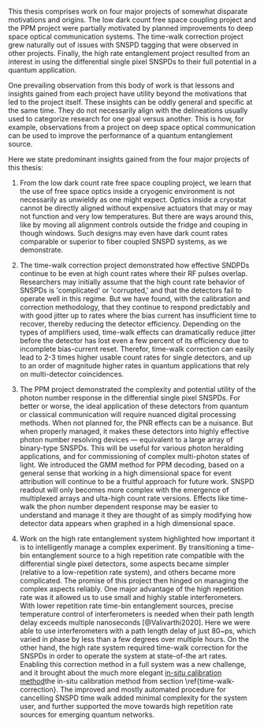 This thesis comprises work on four major projects of somewhat disparate motivations and origins. The low dark count free space coupling project and the PPM project were partially motivated by planned improvements to deep space optical communication systems. The time-walk correction project grew naturally out of issues with SNSPD tagging that were observed in other projects. Finally, the high rate entanglement project resulted from an interest in using the differential single pixel SNSPDs to their full potential in a quantum application. 

One prevailing observation from this body of work is that lessons and insights gained from each project have utility beyond the motivations that led to the project itself. These insights can be oddly general and specific at the same time. They do not necessarily align with the delineations usually used to categorize research for one goal versus another. This is how, for example, observations from a project on deep space optical communication can be used to improve the performance of a quantum entanglement source.

Here we state predominant insights gained from the four major projects of this thesis:

1. From the low dark count rate free space coupling project, we learn that the use of free space optics inside a cryogenic environment is not necessarily as unwieldy as one might expect. Optics inside a cryostat cannot be directly aligned without expensive actuators that may or may not function and very low temperatures. But there are ways around this, like by moving all alignment controls outside the fridge and couping in though windows. Such designs may even have dark count rates comparable or superior to fiber coupled SNSPD systems, as we demonstrate. 

2. The time-walk correction project demonstrated how effective SNDPDs continue to be even at high count rates where their RF pulses overlap. Researchers may initially assume that the high count rate behavior of SNSPDs is 'complicated' or 'corrupted,' and that the detectors fail to operate well in this regime. But we have found, with the calibration and correction methodology, that they continue to respond predictably and with good jitter up to rates where the bias current has insufficient time to recover, thereby reducing the detector efficiency.  Depending on the types of amplifiers used, time-walk effects can dramatically reduce jitter before the detector has lost even a few percent of its efficiency due to incomplete bias-current reset. Therefor, time-walk correction can easily lead to 2-3 times higher usable count rates for single detectors, and up to an order of magnitude higher rates in quantum applications that rely on multi-detector coincidences. 

3. The PPM project demonstrated the complexity and potential utility of the photon number response in the differential single pixel SNSPDs. For better or worse, the ideal application of these detectors from quantum or classical communication will require nuanced digital processing methods. When not planned for, the PNR effects can be a nuisance. But when properly managed, it makes these detectors into highly effective photon number resolving devices — equivalent to a large array of binary-type SNSPDs. This will be useful for various photon heralding applications, and for commissioning of complex multi-photon states of light. We introduced the GMM method for PPM decoding, based on a general sense that working in a high dimensional space for event attribution will continue to be a fruitful approach for future work. SNSPD readout will only becomes more complex with the emergence of multiplexed arrays and ulta-high count rate versions. Effects like time-walk the phon number dependent response may be easier to understand and manage it they are thought of as simply modifying how detector data appears when graphed in a high dimensional space.

4. Work on the high rate entanglement system highlighted how important it is to intelligently manage a complex experiment. By transitioning a time-bin entanglement source to a high repetition rate compatible with the differential single pixel detectors, some aspects became simpler (relative to a low-repetition rate system), and others became more complicated. The promise of this project then hinged on managing the complex aspects reliably. One major advantage of the high repetition rate was it allowed us to use small and highly stable interferometers. With lower repetition rate time-bin entanglement sources, precise temperature control of interferometers is needed when their path length delay exceeds multiple nanoseconds [@Valivarthi2020]. Here we were able to use interferometers with a path length delay of just 80~ps, which varied in phase by less than a few degrees over multiple hours. On the other hand, the high rate system required time-walk correction for the SNSPDs in order to operate the system at state-of-the art rates. Enabling this correction method in a full system was a new challenge, and it brought about the much more elegant <span class="html">[in-situ calibration method](../chapter_05/section_07_experiment_details.md#time-walk-correction)</span><span class="latex">the in-situ calibration method from section \ref{time-walk-correction}</span>. The improved and mostly automated procedure for cancelling SNSPD time walk added minimal complexity for the system user, and further supported the move towards high repetition rate sources for emerging quantum networks. 


